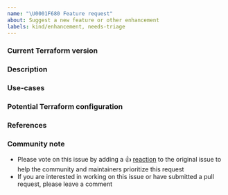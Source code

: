 ```yaml
---
name: "\U0001F680 Feature request"
about: Suggest a new feature or other enhancement
labels: kind/enhancement, needs-triage
---
```


<!--
Hi there,

Thank you for opening an issue. Please note that we try to keep the issue
tracker reserved for bug reports and feature requests. For general usage
questions, please see: https://www.terraform.io/community.html.
-->

### Current Terraform version

<!--
Run `terraform version` to show the version, and include the output below.
This will record which version was current at the time of your feature request,
to help manage the request backlog.

If you're not using the latest version, please check to see if something related
to your request has already been implemented in a later version.
-->

### Description

<!-- Please leave a helpful description of the feature request here -->

### Use-cases

<!--
In order to properly evaluate a feature request, it is necessary to understand
the use-cases for it.

Please describe below the _end goal_ you are trying to achieve that has led you
to request this feature.

Please keep this section focused on the problem and not on the suggested
solution. We'll get to that in a moment, below!
-->

### Potential Terraform configuration

<!--
Information about code formatting:
https://help.github.com/articles/basic-writing-and-formatting-syntax/#quoting-code

```hcl
# Copy-paste your Terraform configurations here.
```
-->

### References

<!--
Are there any other GitHub issues, whether open or closed, that are related to
the problem you've described above or to the suggested solution? If so, please
create a list below that mentions each of them. For example:

- #6017
-->

### Community note

* Please vote on this issue by adding a 👍 [reaction](https://blog.github.com/2016-03-10-add-reactions-to-pull-requests-issues-and-comments/)
  to the original issue to help the community and maintainers prioritize this request
* If you are interested in working on this issue or have submitted a pull
  request, please leave a comment

<!--- Thank you for keeping this note for the community --->
